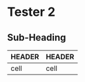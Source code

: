 Tester 2
========

Sub-Heading
-----------

| HEADER 	| HEADER |
| -------------	| ------ |
| cell		| cell	 |

